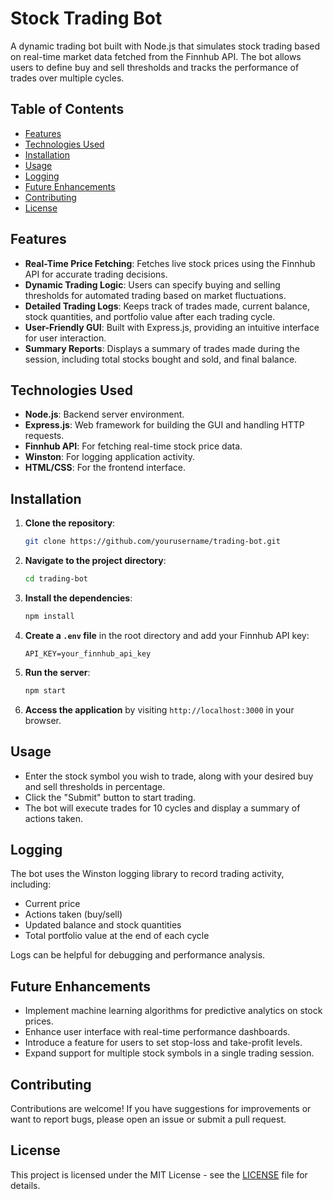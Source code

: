 # Stock Trading Bot

A dynamic trading bot built with Node.js that simulates stock trading based on real-time market data fetched from the Finnhub API. The bot allows users to define buy and sell thresholds and tracks the performance of trades over multiple cycles.

## Table of Contents
- [Features](#features)
- [Technologies Used](#technologies-used)
- [Installation](#installation)
- [Usage](#usage)
- [Logging](#logging)
- [Future Enhancements](#future-enhancements)
- [Contributing](#contributing)
- [License](#license)

## Features
- **Real-Time Price Fetching**: Fetches live stock prices using the Finnhub API for accurate trading decisions.
- **Dynamic Trading Logic**: Users can specify buying and selling thresholds for automated trading based on market fluctuations.
- **Detailed Trading Logs**: Keeps track of trades made, current balance, stock quantities, and portfolio value after each trading cycle.
- **User-Friendly GUI**: Built with Express.js, providing an intuitive interface for user interaction.
- **Summary Reports**: Displays a summary of trades made during the session, including total stocks bought and sold, and final balance.

## Technologies Used
- **Node.js**: Backend server environment.
- **Express.js**: Web framework for building the GUI and handling HTTP requests.
- **Finnhub API**: For fetching real-time stock price data.
- **Winston**: For logging application activity.
- **HTML/CSS**: For the frontend interface.

## Installation

1. **Clone the repository**:
    ```bash
    git clone https://github.com/yourusername/trading-bot.git
    ```

2. **Navigate to the project directory**:
    ```bash
    cd trading-bot
    ```

3. **Install the dependencies**:
    ```bash
    npm install
    ```

4. **Create a `.env` file** in the root directory and add your Finnhub API key:
    ```plaintext
    API_KEY=your_finnhub_api_key
    ```

5. **Run the server**:
    ```bash
    npm start
    ```

6. **Access the application** by visiting `http://localhost:3000` in your browser.

## Usage

- Enter the stock symbol you wish to trade, along with your desired buy and sell thresholds in percentage.
- Click the "Submit" button to start trading.
- The bot will execute trades for 10 cycles and display a summary of actions taken.

## Logging
The bot uses the Winston logging library to record trading activity, including:
- Current price
- Actions taken (buy/sell)
- Updated balance and stock quantities
- Total portfolio value at the end of each cycle

Logs can be helpful for debugging and performance analysis.

## Future Enhancements
- Implement machine learning algorithms for predictive analytics on stock prices.
- Enhance user interface with real-time performance dashboards.
- Introduce a feature for users to set stop-loss and take-profit levels.
- Expand support for multiple stock symbols in a single trading session.

## Contributing
Contributions are welcome! If you have suggestions for improvements or want to report bugs, please open an issue or submit a pull request.

## License
This project is licensed under the MIT License - see the [LICENSE](LICENSE) file for details.
